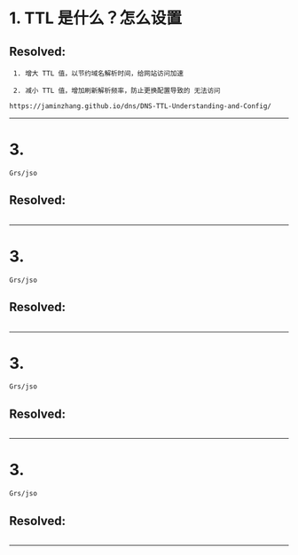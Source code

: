 # 1.  TTL 是什么？怎么设置

## Resolved: 
```
 1. 增大 TTL 值，以节约域名解析时间，给网站访问加速

 2. 减小 TTL 值，增加刷新解析频率，防止更换配置导致的 无法访问
 
https://jaminzhang.github.io/dns/DNS-TTL-Understanding-and-Config/
```
----------------------------------------------------
# 3. 

```
Grs/jso
```
## Resolved: 
```
```
----------------------------------------------------
# 3. 

```
Grs/jso
```
## Resolved: 
```
```
----------------------------------------------------
# 3. 

```
Grs/jso
```
## Resolved: 
```
```
----------------------------------------------------
# 3. 

```
Grs/jso
```
## Resolved: 
```
```
----------------------------------------------------
